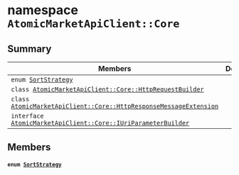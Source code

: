 # namespace `AtomicMarketApiClient::Core` 

## Summary

 Members                        | Descriptions                                
--------------------------------|---------------------------------------------
`enum `[`SortStrategy`](#namespace_atomic_market_api_client_1_1_core_1a1a2688049f7c9dc4f77213ca78b6de0f)            | 
`class `[`AtomicMarketApiClient::Core::HttpRequestBuilder`](.github/workflows/documentation/md/AtomicMarketApiClient--Core--HttpRequestBuilder.md#class_atomic_market_api_client_1_1_core_1_1_http_request_builder) | 
`class `[`AtomicMarketApiClient::Core::HttpResponseMessageExtension`](.github/workflows/documentation/md/AtomicMarketApiClient--Core--HttpResponseMessageExtension.md#class_atomic_market_api_client_1_1_core_1_1_http_response_message_extension) | 
`interface `[`AtomicMarketApiClient::Core::IUriParameterBuilder`](#interface_atomic_market_api_client_1_1_core_1_1_i_uri_parameter_builder) | 

## Members

#### `enum `[`SortStrategy`](#namespace_atomic_market_api_client_1_1_core_1a1a2688049f7c9dc4f77213ca78b6de0f) 

